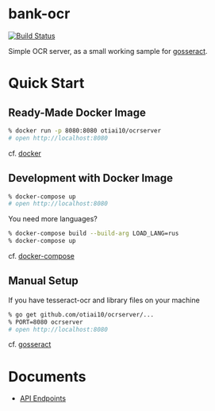 # bank-ocr

[![Build Status](https://travis-ci.org/otiai10/ocrserver.svg?branch=master)](https://travis-ci.org/otiai10/ocrserver)

Simple OCR server, as a small working sample for [gosseract](https://github.com/otiai10/gosseract).

# Quick Start

## Ready-Made Docker Image

```sh
% docker run -p 8080:8080 otiai10/ocrserver
# open http://localhost:8080
```

cf. [docker](https://www.docker.com/products/docker-toolbox)

## Development with Docker Image

```sh
% docker-compose up
# open http://localhost:8080
```

You need more languages?

```sh
% docker-compose build --build-arg LOAD_LANG=rus
% docker-compose up
```

cf. [docker-compose](https://www.docker.com/products/docker-toolbox)

## Manual Setup

If you have tesseract-ocr  and library files on your machine

```sh
% go get github.com/otiai10/ocrserver/...
% PORT=8080 ocrserver
# open http://localhost:8080
```

cf. [gosseract](https://github.com/otiai10/gosseract)

# Documents

- [API Endpoints](https://github.com/otiai10/ocrserver/wiki/API-Endpoints)
